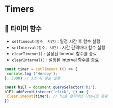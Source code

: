 # Timers

## 🐇 타이머 함수

* `setTimeout(함수, 시간)` : 일정 시간 후 함수 실행
* `setInterval(함수, 시간)` : 시간 간격마다 함수 실행
* `clearTimeout()` : 설정된 timeout 함수를 종료
* `clearInterval()` : 설정된 interval 함수를 종료

```js
const timer = setTimeout (() => {
 console.log ('Heropy');
}, 3000) // 3초 뒤 콘솔 실행

const h1El = document.querySelector('h1');
h1El.addEventListener('click', () => {
 clearTimeout(timer); // h1을 클릭하면 타임아웃 종료
})
```
